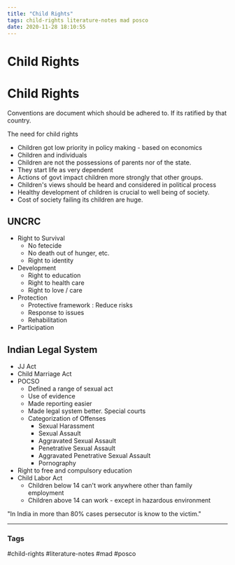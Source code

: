 ```yaml
---
title: "Child Rights"
tags: child-rights literature-notes mad posco
date: 2020-11-28 18:10:55
---
```


# Child Rights

# Child Rights

Conventions are document which should be adhered to. If its ratified by that country.

The need for child rights
- Children got low priority in policy making - based on economics
- Children and individuals
- Children are not the possessions of parents nor of the state.
- They start life as very dependent
- Actions of govt impact children more strongly that other groups.
- Children's views should be heard and considered in political process
- Healthy development of children is crucial to well being of society.
- Cost of society failing its children are huge.

## UNCRC
- Right to Survival
	- No fetecide
	- No death out of hunger, etc.
	- Right to identity
- Development
	- Right to education
	- Right to health care
	- Right to love / care
- Protection
	- Protective framework : Reduce risks
	- Response to issues
	- Rehabilitation
- Participation

## Indian Legal System

- JJ Act
- Child Marriage Act
- POCSO
	- Defined a range of sexual act
	- Use of evidence 
	- Made reporting easier
	- Made legal system better. Special courts
	- Categorization of Offenses
		- Sexual Harassment
		- Sexual Assault
		- Aggravated Sexual Assault
		- Penetrative Sexual Assault
		- Aggravated Penetrative Sexual Assault
		- Pornography
- Right to free and compulsory education
- Child Labor Act
	- Children below 14 can't work anywhere other than family employment
	- Children above 14 can work - except in hazardous environment


"In India in more than 80% cases persecutor is know to the victim."


---
### Tags
#child-rights #literature-notes #mad #posco
